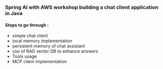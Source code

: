 ### Spring AI with AWS workshop building a chat client application in Java
#### Steps to go through : 
- simple chat client
- local memory implementation
- persistent memory of chat assistant
- use of RAG vector DB to enhance answers
- Tools usage
- MCP client implementation
